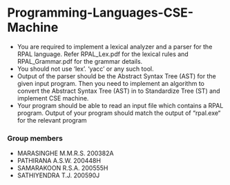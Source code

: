 # Programming-Languages-CSE-Machine

- You are required to implement a lexical analyzer and a parser for the RPAL language. Refer
RPAL_Lex.pdf for the lexical rules and RPAL_Grammar.pdf for the grammar details.
- You should not use ‘lex’. ‘yacc’ or any such tool.
- Output of the parser should be the Abstract Syntax Tree (AST) for the given input program. Then
you need to implement an algorithm to convert the Abstract Syntax Tree (AST) in to Standardize
Tree (ST) and implement CSE machine.
- Your program should be able to read an input file which contains a RPAL program.
Output of your program should match the output of “rpal.exe“ for the relevant program


### Group members
- MARASINGHE M.M.R.S. 200382A
- PATHIRANA A.S.W. 200448H
- SAMARAKOON R.S.A. 200555H
- SATHIYENDRA T.J. 200590J

